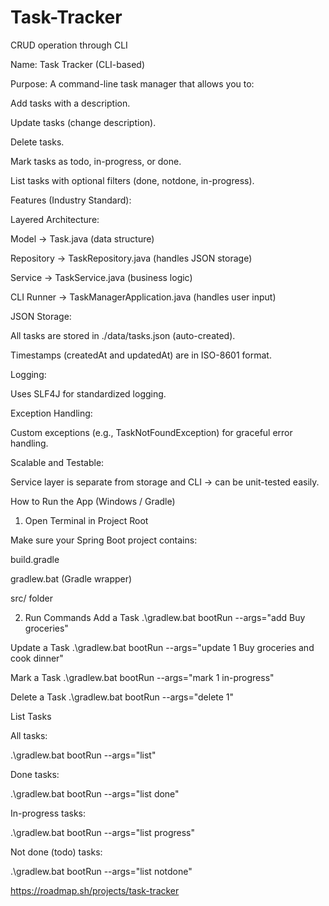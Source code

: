 # Task-Tracker
CRUD operation through CLI

Name: Task Tracker (CLI-based)

Purpose:
A command-line task manager that allows you to:

Add tasks with a description.

Update tasks (change description).

Delete tasks.

Mark tasks as todo, in-progress, or done.

List tasks with optional filters (done, notdone, in-progress).

Features (Industry Standard):

Layered Architecture:

Model → Task.java (data structure)

Repository → TaskRepository.java (handles JSON storage)

Service → TaskService.java (business logic)

CLI Runner → TaskManagerApplication.java (handles user input)

JSON Storage:

All tasks are stored in ./data/tasks.json (auto-created).

Timestamps (createdAt and updatedAt) are in ISO-8601 format.

Logging:

Uses SLF4J for standardized logging.

Exception Handling:

Custom exceptions (e.g., TaskNotFoundException) for graceful error handling.

Scalable and Testable:

Service layer is separate from storage and CLI → can be unit-tested easily.

How to Run the App (Windows / Gradle)
1. Open Terminal in Project Root

Make sure your Spring Boot project contains:

build.gradle

gradlew.bat (Gradle wrapper)

src/ folder

2. Run Commands
Add a Task
.\gradlew.bat bootRun --args="add Buy groceries"

Update a Task
.\gradlew.bat bootRun --args="update 1 Buy groceries and cook dinner"

Mark a Task
.\gradlew.bat bootRun --args="mark 1 in-progress"

Delete a Task
.\gradlew.bat bootRun --args="delete 1"

List Tasks

All tasks:

.\gradlew.bat bootRun --args="list"


Done tasks:

.\gradlew.bat bootRun --args="list done"


In-progress tasks:

.\gradlew.bat bootRun --args="list progress"


Not done (todo) tasks:

.\gradlew.bat bootRun --args="list notdone"

https://roadmap.sh/projects/task-tracker

